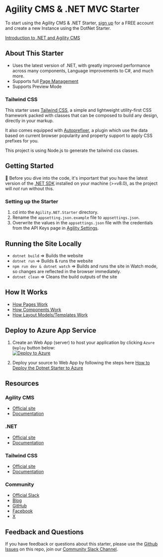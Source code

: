 # Agility CMS & .NET MVC Starter

To start using the Agility CMS & .NET Starter, [sign up](https://agilitycms.com/free) for a FREE account and create a new Instance using the DotNet Starter.

[Introduction to .NET and Agility CMS](https://agilitycms.com/docs/dotNet)

## About This Starter

- Uses the latest version of .NET, with greatly improved performance across many components, Language improvements to C#, and much more.
- Supports full [Page Management](https://agilitycms.com/docs/overview/page-management)
- Supports Preview Mode

### Tailwind CSS

This starter uses [Tailwind CSS](https://tailwindcss.com/), a simple and lightweight utility-first CSS framework packed with classes that can be composed to build any design, directly in your markup.

It also comes equipped with [Autoprefixer](https://www.npmjs.com/package/autoprefixer), a plugin which use the data based on current browser popularity and property support to apply CSS prefixes for you.

This project is using Node.js to generate the tailwind css classes.

## Getting Started

🚨 Before you dive into the code, it's important that you have the latest version of the [.NET SDK](https://dotnet.microsoft.com/download) installed on your machine (>=v8.0), as the project will _not_ run without this.

### Setting up the Starter

1. cd into the `Agility.NET.Starter` directory.
2. Rename the `appsetting.json.example` file to `appsettings.json`.
3. Overwrite the values in the `appsettings.json` file with the credentials from the API Keys page in [Agility Settings](https://app.agilitycms.com/settings/apikeys).

## Running the Site Locally

- `dotnet build` => Builds the website
- `dotnet run` => Builds & runs the website
- `npm run dev & dotnet watch` => Builds and runs the site in Watch mode, so changes are reflected in the browser immediately.
- `dotnet clean` => Cleans the build outputs of the site

## How It Works

- [How Pages Work](https://agilitycms.com/docs/dotNet/how-pages-work-in-net)
- [How Components Work](https://agilitycms.com/docs/dotNet/how-page-modules-work-in-net)
- [How Layout Models/Templates Work](https://agilitycms.com/docs/dotNet/how-layout-models-work-in-net)

## Deploy to Azure App Service

1. Create an Web App (server) to host your application by clicking `Azure Deploy` button below: <br/>
   [![Deploy to Azure](https://aka.ms/deploytoazurebutton)](https://portal.azure.com/#create/Microsoft.Template/uri/https%3A%2F%2Fraw.githubusercontent.com%2Fagility%2Fagilitycms-dotnet-starter%2Fmain%2FAgility.NET.Starter%2Fazuredeploy.json)

2. Deploy your source to Web App by following the steps here [How to Deploy the Dotnet Starter to Azure](https://agilitycms.com/docs/dotNet/deploy-net-site-to-azure)

## Resources

### Agility CMS

- [Official site](https://agilitycms.com)
- [Documentation](https://agilitycms.com/docs)

### .NET

- [Official site](https://dotnet.microsoft.com/)
- [Documentation](https://docs.microsoft.com/en-us/dotnet/)

### Tailwind CSS

- [Official site](http://tailwindcss.com/)
- [Documentation](http://tailwindcss.com/docs)

### Community

- [Official Slack](https://agilitycms.com/join-slack)
- [Blog](https://agilitycms.com/resources/posts)
- [GitHub](https://github.com/agility)
- [Facebook](https://www.facebook.com/AgilityCMS/)
- [X](https://x.com/AgilityCMS)

## Feedback and Questions

If you have feedback or questions about this starter, please use the [Github Issues](https://github.com/agility/agilitycms-dotnet-starter/issues) on this repo, join our [Community Slack Channel](https://agilitycms.com/join-slack).
